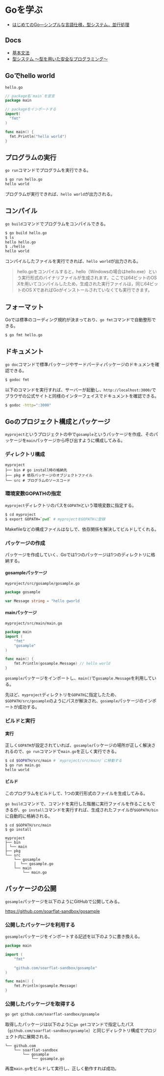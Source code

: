# Goを学ぶ

- [はじめてのGo―シンプルな言語仕様，型システム，並行処理](http://gihyo.jp/dev/feature/01/go_4beginners)

## Docs

- [基本文法](./docs/chapter02.md)
- [型システム 〜型を用いた安全なプログラミング〜](./docs/chapter03.md)

## Goでhello world

`hello.go`

```go
// package名`main`を宣言
package main

// packageをインポートする
import(
  "fmt"
)

func main() {
  fmt.Println("hello world")
}
```

## プログラムの実行

`go run`コマンドでプログラムを実行できる。

```bash
$ go run hello.go
hello world
```

プログラムが実行できれば、`hello world`が出力される。

## コンパイル

`go build`コマンドでプログラムをコンパイルできる。

```bash
$ go build hello.go
$ ls
hello hello.go
$ ./hello
hello world
```

コンパイルしたファイルを実行できれば、`hello world`が出力される。

>hello.goをコンパイルすると，hello（Windowsの場合はhello.exe）という実行形式のバイナリファイルが生成されます。ここでは64ビットのOS Xを用いてコンパイルしたため，生成された実行ファイルは，同じ64ビットのOS XであればGoがインストールされていなくても実行できます。

## フォーマット

Goでは標準のコーディング規約が決まっており、`go fmt`コマンドで自動整形できる。

```bash
$ go fmt hello.go
```

## ドキュメント

`go doc`コマンドで標準パッケージやサードパーティパッケージのドキュメンを確認できる。

```bash
$ godoc fmt
```

以下のコマンドを実行すれば、サーバーが起動し、`http://localhost:3000/`でブラウザの公式サイトと同様のインターフェイスでドキュメントを確認できる。

```bash
$ godoc -http=":3000"
```

## Goのプロジェクト構成とパッケージ

`myproject`というプロジェクトの中で`gosample`というパッケージを作成、そのパッケージを`main`パッケージから呼び出すように構成してみる。

### ディレクトリ構成

```
myproject
├── bin # go install時の格納先
├── pkg # 依存パッケージのオブジェクトファイル
└── src # プログラムのソースコード
```

### 環境変数GOPATHの指定

`myproject`ディレクトリのパスを`GOPATH`という環境変数に指定する。

```bash
$ cd myproject
$ export GOPATH=`pwd` # myprojectをGOPATHに登録
```

Makefileなどの構成ファイルはなしで、依存関係を解決してビルドしてくれる。

### パッケージの作成

パッケージを作成していく、Goでは1つのパッケージは1つのディレクトリに格納する。

#### gosampleパッケージ

`myproject/src/gosample/gosample.go`

```go
package gosample

var Message string = "hello gworld
```

#### mainパッケージ

`myproject/src/main/main.go`

```go
package main
import (
    "fmt"
    "gosample"
)

func main() {
    fmt.Println(gosample.Message) // hello world
}
```

`gosample`パッケージをインポートし、`main()`で`gosample.Message`を利用している。

先ほど、`myproject`ディレクトリを`GOPATH`に指定したため、`$GOPATH/src/gosample`のようにパスが解決され、`gosample`パッケージのインポートが成功する。

### ビルドと実行

#### 実行

正しく`GOPATH`が設定されていれば、`gosample`パッケージの場所が正しく解決されるので、`go run`コマンドで`main.go`を正しく実行できる。

```bash
$ cd $GOPATH/src/main # `myproject/src/main/`に移動する
$ go run main.go
hello world
```

#### ビルド

このプログラムをビルドして、1つの実行形式のファイルを生成してみる。

`go build`コマンドで、コマンドを実行した階層に実行ファイルを作ることもできるが、`go install`コマンドを実行すれば、生成されたファイルが`$GOPATH/bin`に自動的に格納される。

```
$ cd $GOPATH/src/main
$ go install
```

```
myproject
├── bin
│ └── main
├── pkg
└── src
    └── gosample
    │  └── gosample.go
    └── main
        └── main.go
```

## パッケージの公開

`gosample`パッケージを以下のようにGitHubで公開してみる。

https://github.com/soarflat-sandbox/gosample

### 公開したパッケージを利用する

`gosample`パッケージをインポートする記述を以下のように書き換える。

```go
package main

import (
    "fmt"

    "github.com/soarflat-sandbox/gosample"
)

func main() {
    fmt.Println(gosample.Message)
}
```

### 公開したパッケージを取得する

```bash
go get github.com/soarflat-sandbox/gosample
```

取得したパッケージは以下のように`go get`コマンドで指定したパス（`github.com/soarflat-sandbox/gosample`）と同じディレクトリ構成でプロジェクト内に展開される。

```
└── github.com
    └── soarflat-sandbox
        └── gosample
            └── gosample.go
```

再度`main.go`をビルドして実行し、正しく動作すれば成功。

